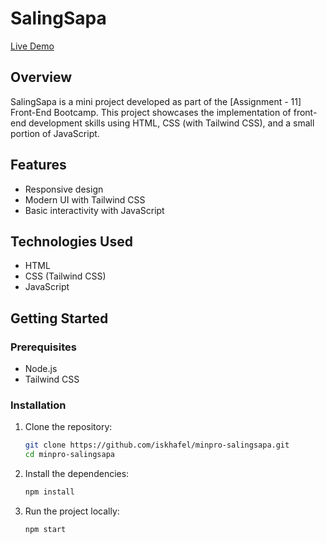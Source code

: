 # SalingSapa

[Live Demo](https://minpro-salingsapa.netlify.app/)

## Overview

SalingSapa is a mini project developed as part of the [Assignment - 11] Front-End Bootcamp. This project showcases the implementation of front-end development skills using HTML, CSS (with Tailwind CSS), and a small portion of JavaScript.

## Features

- Responsive design
- Modern UI with Tailwind CSS
- Basic interactivity with JavaScript

## Technologies Used

- HTML
- CSS (Tailwind CSS)
- JavaScript

## Getting Started

### Prerequisites

- Node.js
- Tailwind CSS

### Installation

1. Clone the repository:

   ```bash
   git clone https://github.com/iskhafel/minpro-salingsapa.git
   cd minpro-salingsapa

   ```

2. Install the dependencies:
   ```bash
   npm install

   ```
3. Run the project locally:
   ```bash
   npm start
   ```
